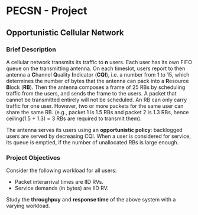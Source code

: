 # PECSN - Project
<h2>Opportunistic Cellular Network</h2>
<h3>Brief Description</h3>
<p>
   A cellular network transmits its traffic to <b>n</b> users. Each user has its own FIFO queue on the transmitting antenna. On each timeslot, users report to then
   antenna a <b>C</b>hannel <b>Q</b>uality <b>I</b>ndicator (<b>CQI</b>), i.e. a number from 1 to 15, which determines the number of bytes that the antenna can pack
   into a <b>R</b>esource <b>B</b>lock (<b>RB</b>). Then the antenna composes a frame of 25 RBs by scheduling traffic from the users, and sends the frame to the users. A
   packet that cannot be transmitted entirely will not be scheduled. An RB can only carry traffic for one user. However, two or more packets for the same user can share
   the same RB. (e.g., packet 1 is 1.5 RBs and packet 2 is 1.3 RBs, hence ceiling(1.5 + 1.3) = 3 RBs are required to transmit them).
</p>
<p>
   The antenna serves its users using an <b>opportunistic policy</b>: backlogged users are served by decreasing CQI. When a user is considered for service, its queue is
   emptied, if the number of unallocated RBs is large enough.
</p>
<h3>Project Objectives</h3>
<p>
   Consider the following workload for all users:
   <ul>
      <li>Packet interarrival times are IID RVs.</li>
      <li>Service demands (in bytes) are IID RV.</li>
   </ul>
   Study the <b>throughpuy</b> and <b>response time</b> of the above system with a varying workload.
</p>
